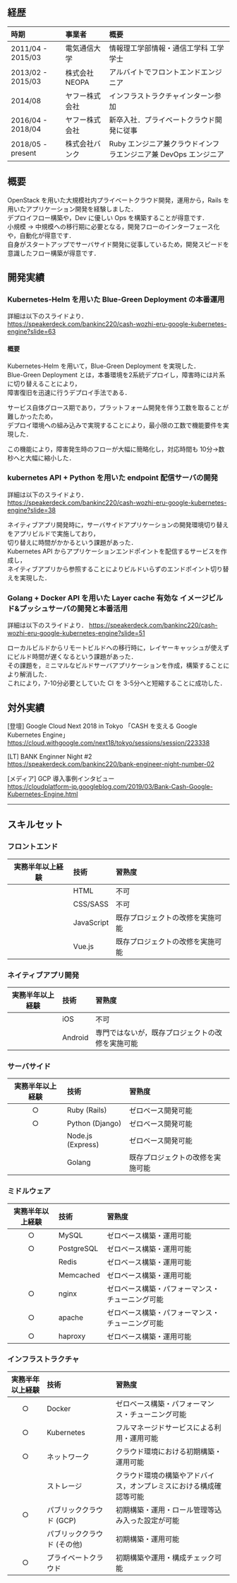 ## 経歴

|  時期 |  事業者  |  概要  |
| :--- | :--- | :--- |
|  2011/04 - 2015/03 | 電気通信大学 | 情報理工学部情報・通信工学科 工学学士 |
|  2013/02 - 2015/03 | 株式会社NEOPA | アルバイトでフロントエンドエンジニア |
|  2014/08 | ヤフー株式会社 | インフラストラクチャインターン参加 |
|  2016/04 - 2018/04 | ヤフー株式会社 | 新卒入社．プライベートクラウド開発に従事 |
|  2018/05 - present | 株式会社バンク | Ruby エンジニア兼クラウドインフラエンジニア兼 DevOps エンジニア |

## 概要

OpenStack を用いた大規模社内プライベートクラウド開発，運用から，Rails を用いたアプリケーション開発を経験しました．  
デプロイフロー構築や，Dev に優しい Ops を構築することが得意です．  
小規模 → 中規模への移行期に必要となる，開発フローのインターフェース化や，自動化が得意です．  
自身がスタートアップでサーバサイド開発に従事しているため，開発スピードを意識したフロー構築が得意です．  

## 開発実績

### Kubernetes-Helm を用いた Blue-Green Deployment の本番運用

詳細は以下のスライドより．  
https://speakerdeck.com/bankinc220/cash-wozhi-eru-google-kubernetes-engine?slide=63

#### 概要

Kubernetes-Helm を用いて，Blue-Green Deployment を実現した．  
Blue-Green Deployment とは，本番環境を2系統デプロイし，障害時には片系に切り替えることにより，  
障害復旧を迅速に行うデプロイ手法である．  

サービス自体グロース期であり，プラットフォーム開発を伴う工数を取ることが難しかったため，  
デプロイ環境への組み込みで実現することにより，最小限の工数で機能要件を実現した．  

この機能により，障害発生時のフローが大幅に簡略化し，対応時間も 10分→数秒へと大幅に縮小した．  

### kubernetes API + Python を用いた endpoint 配信サーバの開発

詳細は以下のスライドより．  
https://speakerdeck.com/bankinc220/cash-wozhi-eru-google-kubernetes-engine?slide=38

ネイティブアプリ開発時に，サーバサイドアプリケーションの開発環境切り替えをアプリビルドで実施しており，  
切り替えに時間がかかるという課題があった．  
Kubernetes API からアプリケーションエンドポイントを配信するサービスを作成し，  
ネイティブアプリから参照することによりビルドいらずのエンドポイント切り替えを実現した．  

### Golang + Docker API を用いた Layer cache 有効な イメージビルド&プッシュサーバの開発と本番活用

詳細は以下のスライドより．
https://speakerdeck.com/bankinc220/cash-wozhi-eru-google-kubernetes-engine?slide=51

ローカルビルドからリモートビルドへの移行時に，レイヤーキャッシュが使えずにビルド時間が遅くなるという課題があった．  
その課題を，ミニマルなビルドサーバアプリケーションを作成，構築することにより解消した．  
これにより，7-10分必要としていた CI を 3-5分へと短縮することに成功した．  

## 対外実績

[登壇] Google Cloud Next 2018 in Tokyo 「CASH を支える Google Kubernetes Engine」
https://cloud.withgoogle.com/next18/tokyo/sessions/session/223338

[LT] BANK Enginner Night #2  
https://speakerdeck.com/bankinc220/bank-engineer-night-number-02

[メディア] GCP 導入事例インタビュー  
https://cloudplatform-jp.googleblog.com/2019/03/Bank-Cash-Google-Kubernetes-Engine.html

---

## スキルセット

### フロントエンド

| 実務半年以上経験 |  技術  |  習熟度  |
| :---: | :--- | :--- |
|  |  HTML  |  不可  |
|  |  CSS/SASS  |  不可  |
|  |  JavaScript  |  既存プロジェクトの改修を実施可能  |
|  |  Vue.js  |  既存プロジェクトの改修を実施可能  |

### ネイティブアプリ開発

| 実務半年以上経験 |  技術  |  習熟度  |
| :---: | :--- | :--- |
|  | iOS  | 不可 |
|  | Android  | 専門ではないが，既存プロジェクトの改修を実施可能  |

### サーバサイド

| 実務半年以上経験 |  技術  |  習熟度  |
| :---: | :--- | :--- |
| ○ |  Ruby (Rails)  | ゼロベース開発可能  |
| ○ |  Python (Django)  | ゼロベース開発可能  |
|  |  Node.js (Express)  | ゼロベース開発可能  |
|  |  Golang  | 既存プロジェクトの改修を実施可能  |

### ミドルウェア

| 実務半年以上経験 |  技術  |  習熟度  |
| :---: | :--- | :--- |
| ○ | MySQL  |  ゼロベース構築・運用可能 |
| ○ | PostgreSQL  |  ゼロベース構築・運用可能 |
|  | Redis  |  ゼロベース構築・運用可能 |
|  | Memcached  |  ゼロベース構築・運用可能 |
| ○ | nginx  | ゼロベース構築・パフォーマンス・チューニング可能  |
| ○ | apache  | ゼロベース構築・パフォーマンス・チューニング可能  |
| ○ | haproxy  |  ゼロベース構築・運用可能 |
 
### インフラストラクチャ

| 実務半年以上経験 |  技術  |  習熟度  |
| :---: | :--- | :--- |
| ○ | Docker |  ゼロベース構築・パフォーマンス・チューニング可能 |
| ○ | Kubernetes | フルマネージドサービスによる利用・運用可能  |
| ○ | ネットワーク | クラウド環境における初期構築・運用可能  |
|  | ストレージ | クラウド環境の構築やアドバイス，オンプレミスにおける構成確認等可能 |
| ○ | パブリッククラウド (GCP) | 初期構築・運用・ロール管理等込み入った設定が可能 |
|  | パブリッククラウド (その他) | 初期構築・運用可能 |
| ○ | プライベートクラウド | 初期構築や運用・構成チェック可能 |
